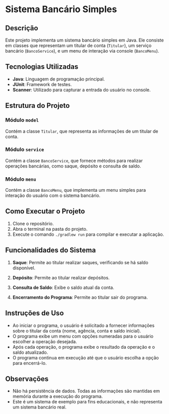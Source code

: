 # Sistema Bancário Simples

## Descrição
Este projeto implementa um sistema bancário simples em Java. Ele consiste em classes que representam um titular de conta (`Titular`), um serviço bancário (`BancoService`), e um menu de interação via console (`BancoMenu`).

## Tecnologias Utilizadas
- **Java**: Linguagem de programação principal.
- **JUnit**: Framework de testes.
- **Scanner**: Utilizado para capturar a entrada do usuário no console.

## Estrutura do Projeto

### Módulo `model`
Contém a classe `Titular`, que representa as informações de um titular de conta.

### Módulo `service`
Contém a classe `BancoService`, que fornece métodos para realizar operações bancárias, como saque, depósito e consulta de saldo.

### Módulo `menu`
Contém a classe `BancoMenu`, que implementa um menu simples para interação do usuário com o sistema bancário.

## Como Executar o Projeto

1. Clone o repositório.
2. Abra o terminal na pasta do projeto.
3. Execute o comando `./gradlew run` para compilar e executar a aplicação.

## Funcionalidades do Sistema

1. **Saque**: Permite ao titular realizar saques, verificando se há saldo disponível.

2. **Depósito**: Permite ao titular realizar depósitos.

3. **Consulta de Saldo**: Exibe o saldo atual da conta.

4. **Encerramento do Programa**: Permite ao titular sair do programa.

## Instruções de Uso
- Ao iniciar o programa, o usuário é solicitado a fornecer informações sobre o titular da conta (nome, agência, conta e saldo inicial).
- O programa exibe um menu com opções numeradas para o usuário escolher a operação desejada.
- Após cada operação, o programa exibe o resultado da operação e o saldo atualizado.
- O programa continua em execução até que o usuário escolha a opção para encerrá-lo.

## Observações
- Não há persistência de dados. Todas as informações são mantidas em memória durante a execução do programa.
- Este é um sistema de exemplo para fins educacionais, e não representa um sistema bancário real.
